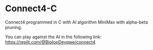 # Connect4-C

Connect4 programmed in C with AI algorithm MiniMax with alpha-beta pruning.

You can play against the AI in the following link: https://replit.com/@BiplopDeyqwe/connect4


